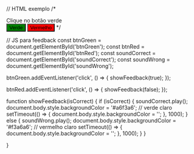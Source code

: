 // HTML exemplo
/*
<div id="question">Clique no botão verde</div>
<button id="btnGreen" style="background-color: green;">Verde</button>
<button id="btnRed" style="background-color: red;">Vermelho</button>
<audio id="soundCorrect" src="correct.mp3"></audio>
<audio id="soundWrong" src="wrong.mp3"></audio>
*/

// JS para feedback
const btnGreen = document.getElementById('btnGreen');
const btnRed = document.getElementById('btnRed');
const soundCorrect = document.getElementById('soundCorrect');
const soundWrong = document.getElementById('soundWrong');

btnGreen.addEventListener('click', () => {
  showFeedback(true);
});

btnRed.addEventListener('click', () => {
  showFeedback(false);
});

function showFeedback(isCorrect) {
  if (isCorrect) {
    soundCorrect.play();
    document.body.style.backgroundColor = '#a6f3a6'; // verde claro
    setTimeout(() => {
      document.body.style.backgroundColor = '';
    }, 1000);
  } else {
    soundWrong.play();
    document.body.style.backgroundColor = '#f3a6a6'; // vermelho claro
    setTimeout(() => {
      document.body.style.backgroundColor = '';
    }, 1000);
  }
}
  </script>
</body>
</html>
}
